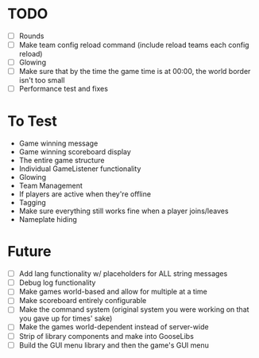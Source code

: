 # TODO
- [ ] Rounds
- [ ] Make team config reload command (include reload teams each config reload)
- [ ] Glowing
- [ ] Make sure that by the time the game time is at 00:00, the world border isn't too small
- [ ] Performance test and fixes

# To Test
- Game winning message
- Game winning scoreboard display
- The entire game structure
- Individual GameListener functionality
- Glowing
- Team Management
- If players are active when they're offline
- Tagging
- Make sure everything still works fine when a player joins/leaves
- Nameplate hiding

# Future
- [ ] Add lang functionality w/ placeholders for ALL string messages
- [ ] Debug log functionality
- [ ] Make games world-based and allow for multiple at a time
- [ ] Make scoreboard entirely configurable
- [ ] Make the command system (original system you were working on that you gave up for times' sake)
- [ ] Make the games world-dependent instead of server-wide
- [ ] Strip of library components and make into GooseLibs
- [ ] Build the GUI menu library and then the game's GUI menu
